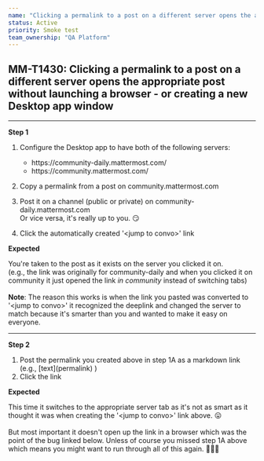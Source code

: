 ```yaml
---
name: "Clicking a permalink to a post on a different server opens the appropriate post without launching a browser - or creating a new Desktop app window"
status: Active
priority: Smoke test
team_ownership: "QA Platform"
---
```


## MM-T1430: Clicking a permalink to a post on a different server opens the appropriate post without launching a browser - or creating a new Desktop app window

---

**Step 1**

1. Configure the Desktop app to have both of the following servers:

   - https\://community-daily.mattermost.com/
   - https\://community.mattermost.com/

2. Copy a permalink from a post on community.mattermost.com

3. Post it on a channel (public or private) on community-daily.mattermost.com\
   Or vice versa, it's really up to you. 😏

4. Click the automatically created '\<jump to convo>' link

**Expected**

You're taken to the post as it exists on the server you clicked it on.\
(e.g., the link was originally for community-daily and when you clicked it on community it just opened the link _in community_ instead of switching tabs)\
\
**Note**: The reason this works is when the link you pasted was converted to '\<jump to convo>' it recognized the deeplink and changed the server to match because it's smarter than you and wanted to make it easy on everyone.

---

**Step 2**

1. Post the permalink you created above in step 1A as a markdown link (e.g., \[text]\(permalink) )
2. Click the link

**Expected**

This time it switches to the appropriate server tab as it's not as smart as it thought it was when creating the '\<jump to convo>' link above. 😛\
\
But most important it doesn't open up the link in a browser which was the point of the bug linked below. Unless of course you missed step 1A above which means you might want to run through all of this again. 🤦🏼‍♂️

